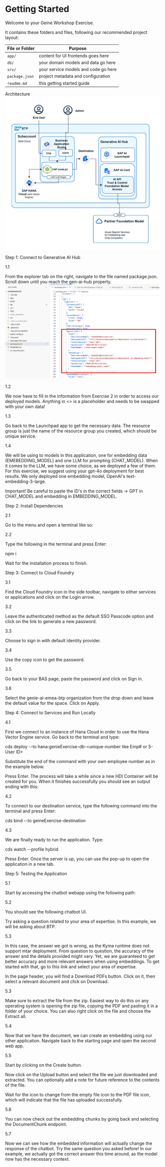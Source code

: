 # Getting Started

Welcome to your Geine Workshop Exercise.

It contains these folders and files, following our recommended project layout:

File or Folder | Purpose
---------|----------
`app/` | content for UI frontends goes here
`db/` | your domain models and data go here
`srv/` | your service models and code go here
`package.json` | project metadata and configuration
`readme.md` | this getting started guide

Architecture
![alt text](https://github.com/vijayrajput/geineExercise/blob/main/image/Architecture.png?raw=true)

Step 1: Connect to Generative AI Hub

1.1

From the explorer tab on the right, navigate to the file named package.json. Scroll down until you reach the gen-ai-hub property.
![alt text](https://github.com/vijayrajput/geineExercise/blob/main/image/1.webp?raw=true)

1.2

We now have to fill in the information from Exercise 2 in order to access our deployed models. Anything in <> is a placeholder and needs to be swapped with your own data!



1.3

Go back to the Launchpad app to get the necessary data. The resource group is just the name of the resource group you created, which should be unique service.



1.4

We will be using to models in this application, one for embedding data (EMEBEDDING_MODEL) and one LLM for prompting (CHAT_MODEL). When it comes to the LLM, we have some choice, as we deployed a few of them. For this exercise, we suggest using your gpt-4o deployment for best results. We only deployed one embedding model, OpenAI's text-embedding-3-large. 




Important! Be careful to paste the ID's in the correct fields → GPT in CHAT_MODEL and embedding in EMBEDDING_MODEL.




Step 2: Install Dependencies

2.1 

Go to the menu and open a terminal like so:



2.2

Type the following in the terminal and press Enter:

npm i



Wait for the installation process to finish.



Step 3: Connect to Cloud Foundry

3.1

Find the Cloud Foundry icon in the side toolbar, navigate to either services or applications and click on the Login arrow.




3.2

Leave the authenticated method as the default SSO Passcode option and click on the link to generate a new password.






3.3

Choose to sign in with default identity provider.





3.4

Use the copy icon to get the password.






3.5

Go back to your BAS page, paste the password and click on Sign in.






3.6

Select the genie-ai-emea-btp organization from the drop down and leave the default value for the space. Click on Apply.






Step 4: Connect to Services and Run Locally

4.1

First we connect to an instance of Hana Cloud in order to use the Hana Vector Engine service. Go back to the terminal and type:

cds deploy --to hana:genieExercise-db-<unique-number like Emp# or S-User ID>

Substitute the end of the command with your own employee number as in the example below.




Press Enter. The process will take a while since a new HDI Container will be created for you. When it finishes successfully you should see an output ending with this:





4.2

To connect to our destination service, type the following command into the terminal and press Enter: 

cds bind --to geineExercise-destination





4.3

We are finally ready to run the application. Type: 

cds watch --profile hybrid

Press Enter. Once the server is up, you can use the pop-up to open the application in a new tab.





Step 5: Testing the Application

5.1

Start by accessing the chatbot webapp using the following path:





5.2

You should see the following chatbot UI. 



Try asking a question related to your area of expertise. In this example, we will be asking about BTP. 




5.3

In this case, the answer we got is wrong, as the Kyma runtime does not support mtar deployment. From question to question, the accuracy of the answer and the details provided might vary. Yet, we are guaranteed to get better accuracy and more relevant answers when using embeddings. To get started with that, go to this link and select your area of expertise.




In the page header, you will find a Download PDFs button. Click on it, then select a relevant document and click on Download.




5.3

Make sure to extract the file from the zip. Easiest way to do this on any operating system is opening the zip file, copying the PDF and pasting it in a folder of your choice. You can also right click on the file and choose the Extract all. 



5.4

Now that we have the document, we can create an embedding using our other application. Navigate back to the starting page and open the second web app. 




5.5

Start by clicking on the Create button.



Now click on the Upload button and select the file we just downloaded and extracted. You can optionally add a note for future reference to the contents of the file. 





Wait for the icon to change from the empty file icon to the PDF file icon, which will indicate that the file has uploaded successfully.





5.6

You can now check out the embedding chunks by going back and selecting the DocumentChunk endpoint.





5.7

Now we can see how the embedded information will actually change the response of the chatbot. Try the same question you asked before! In our example, we actually got the correct answer this time around, as the model now has the necessary context.


